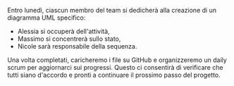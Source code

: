 Entro lunedì, ciascun membro del team si dedicherà alla creazione di un diagramma UML specifico:

- Alessia si occuperà dell'attività,
- Massimo si concentrerà sullo stato,
- Nicole sarà responsabile della sequenza.

Una volta completati, caricheremo i file su GitHub e organizzeremo un daily scrum per aggiornarci sui progressi.
Questo ci consentirà di verificare che tutti siano d'accordo e pronti a continuare il prossimo passo del progetto.
